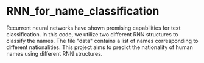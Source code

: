 # RNN_for_name_classification
Recurrent neural networks have shown promising capabilities for text classification. In this code, we utilize two different RNN structures to classify the names. The file "data" contains a list of names corresponding to different nationalities. This project aims to predict the nationality of human names using different RNN structures. 
